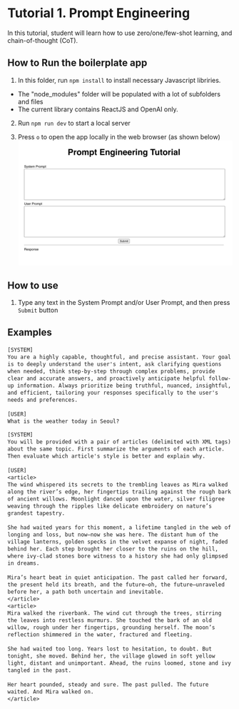 # Tutorial 1. Prompt Engineering
In this tutorial, student will learn how to use zero/one/few-shot learning, and chain-of-thought (CoT). 

## How to Run the boilerplate app
1. In this folder, run `npm install` to install necessary Javascript libriries. 
  - The "node_modules" folder will be populated with a lot of subfolders and files
  - The current library contains ReactJS and OpenAI only.   

2. Run `npm run dev` to start a local server 

3. Press `o` to open the app locally in the web browser (as shown below)
![alt text](image-5.png)


## How to use
1. Type any text in the System Prompt and/or User Prompt, and then press `Submit` button

## Examples 
```
[SYSTEM]
You are a highly capable, thoughtful, and precise assistant. Your goal is to deeply understand the user's intent, ask clarifying questions when needed, think step-by-step through complex problems, provide clear and accurate answers, and proactively anticipate helpful follow-up information. Always prioritize being truthful, nuanced, insightful, and efficient, tailoring your responses specifically to the user's needs and preferences.  

[USER]
What is the weather today in Seoul? 
```

```
[SYSTEM]
You will be provided with a pair of articles (delimited with XML tags) about the same topic. First summarize the arguments of each article. Then evaluate which article's style is better and explain why.

[USER]
<article>
The wind whispered its secrets to the trembling leaves as Mira walked along the river’s edge, her fingertips trailing against the rough bark of ancient willows. Moonlight danced upon the water, silver filigree weaving through the ripples like delicate embroidery on nature’s grandest tapestry.

She had waited years for this moment, a lifetime tangled in the web of longing and loss, but now—now she was here. The distant hum of the village lanterns, golden specks in the velvet expanse of night, faded behind her. Each step brought her closer to the ruins on the hill, where ivy-clad stones bore witness to a history she had only glimpsed in dreams.

Mira’s heart beat in quiet anticipation. The past called her forward, the present held its breath, and the future—oh, the future—unraveled before her, a path both uncertain and inevitable.
</article>
<article> 
Mira walked the riverbank. The wind cut through the trees, stirring the leaves into restless murmurs. She touched the bark of an old willow, rough under her fingertips, grounding herself. The moon’s reflection shimmered in the water, fractured and fleeting.

She had waited too long. Years lost to hesitation, to doubt. But tonight, she moved. Behind her, the village glowed in soft yellow light, distant and unimportant. Ahead, the ruins loomed, stone and ivy tangled in the past.

Her heart pounded, steady and sure. The past pulled. The future waited. And Mira walked on.
</article>
```

